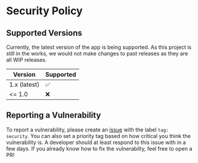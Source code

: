 # Security Policy

## Supported Versions

Currently, the latest version of the app is being supported. As this project is still in the works, we would not make changes to past releases as they are all WIP releases.

| Version | Supported          |
| ------- | ------------------ |
| 1.x (latest) | :white_check_mark: |
| <= 1.0   | ❌                 |

## Reporting a Vulnerability

To report a vulnerability, please create an [issue](https://github.com/Thenlie/Streamability/issues) with the label `tag: security`. You can also set a priority tag based on how critical you think the vulnerability is. A developer should at least respond to this issue with in a few days. If you already know how to fix the vulnerabilty, feel free to open a PR!
